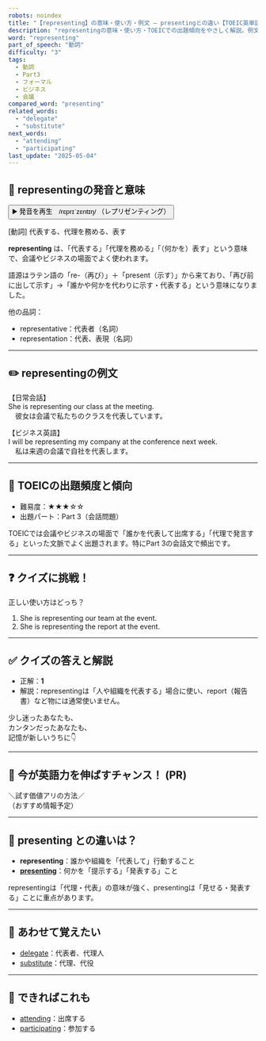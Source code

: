 ```yaml
---
robots: noindex
title: "【representing】の意味・使い方・例文 ― presentingとの違い【TOEIC英単語】"
description: "representingの意味・使い方・TOEICでの出題傾向をやさしく解説。例文・クイズ付きでpresentingとの違いもわかりやすく学べます。"
word: "representing"
part_of_speech: "動詞"
difficulty: "3"
tags:
  - 動詞
  - Part3
  - フォーマル
  - ビジネス
  - 会議
compared_word: "presenting"
related_words:
  - "delegate"
  - "substitute"
next_words:
  - "attending"
  - "participating"
last_update: "2025-05-04"
---
```


## 🔰 representingの発音と意味

<button class="play-audio" onclick="playTTS('representing')">
  <span class="play-audio-main">
    ▶️ 発音を再生　/rɛprɪˈzɛntɪŋ/
  </span>
  <span class="play-audio-sub">
    （レプリゼンティング）
  </span>
</button>

[動詞] 代表する、代理を務める、表す

**representing** は、「代表する」「代理を務める」「（何かを）表す」という意味で、会議やビジネスの場面でよく使われます。

語源はラテン語の「re-（再び）」＋「present（示す）」から来ており、「再び前に出して示す」→「誰かや何かを代わりに示す・代表する」という意味になりました。

他の品詞：  
- representative：代表者（名詞）
- representation：代表、表現（名詞）

---

## ✏️ representingの例文

【日常会話】  
She is representing our class at the meeting.  
　彼女は会議で私たちのクラスを代表しています。

【ビジネス英語】  
I will be representing my company at the conference next week.  
　私は来週の会議で自社を代表します。

---

## 🎯 TOEICの出題頻度と傾向

- 難易度：★★★☆☆
- 出題パート：Part 3（会話問題）

TOEICでは会議やビジネスの場面で「誰かを代表して出席する」「代理で発言する」といった文脈でよく出題されます。特にPart 3の会話文で頻出です。

---

## ❓ クイズに挑戦！

正しい使い方はどっち？

1. She is representing our team at the event.  
2. She is representing the report at the event.

---

## ✅ クイズの答えと解説

- 正解：**1**
- 解説：representingは「人や組織を代表する」場合に使い、report（報告書）など物には通常使いません。

少し迷ったあなたも、  
カンタンだったあなたも、  
記憶が新しいうちに👇️

---

## 🚀 今が英語力を伸ばすチャンス！ (PR)

<div class="info-center">
＼試す価値アリの方法／<br>  
（おすすめ情報予定）
</div>

---

## 🤔  presenting との違いは？

- **representing**：誰かや組織を「代表して」行動すること
- **[presenting](/presenting)**：何かを「提示する」「発表する」こと

representingは「代理・代表」の意味が強く、presentingは「見せる・発表する」ことに重点があります。

---

## 🧩 あわせて覚えたい

- [delegate](/delegate)：代表者、代理人
- [substitute](/substitute)：代理、代役

---

## 📖 できればこれも

- [attending](/attending)：出席する
- [participating](/participating)：参加する

<!-- cvid: aid45_bid19 -->

